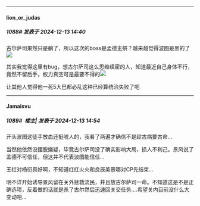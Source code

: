 ﻿
*****

####  lion_or_judas  
##### 1088#       发表于 2024-12-13 14:40

古尔萨司果然只是躺了，所以这次的boss是孟德主祭？越来越觉得波图是黑的了<img src="https://static.saraba1st.com/image/smiley/face2017/037.png" referrerpolicy="no-referrer">

其实我觉得这里有bug，想古尔萨司这么思维缜密的人，知道最近自己身体不行，竟然不留后手，权力真空可是最要不得的<img src="https://static.saraba1st.com/image/smiley/face2017/001.png" referrerpolicy="no-referrer">

让其他人觉得他一死5大巴都必乱这种已经算统治失败了吧


*****

####  Jamaisvu  
##### 1089#         楼主| 发表于 2024-12-13 14:54

开头波图这徒手放血还挺唬人的，我看了两遍才确信不是趁古病要古命...

当然他依然没摆脱嫌疑，毕竟古尔萨司没了确实影响大局，损人不利己。景风说了孟德不可信任，但这并不代表波图能信任...

王红对杨衍真好啊，不知道红红火火和良辰美景哪对CP先结束...

明不详开始诱导景风留在关外拯救流民，并且放古尔萨司一命。不知道这是不是正确选项，反着做的话就是杀了古尔然后迅速回关交任务....希望关内目前没什么大变动吧...

